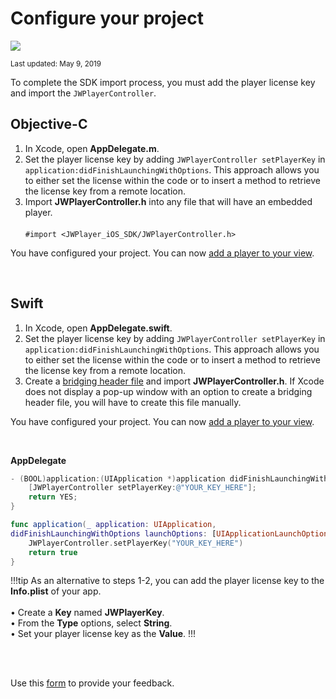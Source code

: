 # Configure your project

<img src="https://img.shields.io/badge/SDK-iOS%20v3-0AAC29.svg?logo=apple">

<sup>Last updated: May 9, 2019</sup>

To complete the SDK import process, you must add the player license key and import the `JWPlayerController`.

## Objective-C

1. In Xcode, open **AppDelegate.m**.
2. Set the player license key by adding `JWPlayerController setPlayerKey` in `application:didFinishLaunchingWithOptions`.  This approach allows you to either set the license within the code or to insert a method to retrieve the license key from a remote location.
3. Import **JWPlayerController.h** into any file that will have an embedded player.<br/><br/>`#import <JWPlayer_iOS_SDK/JWPlayerController.h>`

You have configured your project. You can now [add a player to your view](../add-a-player-to-your-view).

<br/>

## Swift

1. In Xcode, open **AppDelegate.swift**.
2. Set the player license key by adding `JWPlayerController setPlayerKey` in `application:didFinishLaunchingWithOptions`. This approach allows you to either set the license within the code or to insert a method to retrieve the license key from a remote location.
3. Create a <a href="https://developer.apple.com/documentation/swift/imported_c_and_objective-c_apis/importing_objective-c_into_swift" target="_blank">bridging header file</a> and import **JWPlayerController.h**. If Xcode does not display a pop-up window with an option to create a bridging header file, you will have to create this file manually.

You have configured your project. You can now [add a player to your view](../add-a-player-to-your-view).


<br/>

**AppDelegate**

```Objective-C
- (BOOL)application:(UIApplication *)application didFinishLaunchingWithOptions:(NSDictionary *)launchOptions {
    [JWPlayerController setPlayerKey:@"YOUR_KEY_HERE"]; 
    return YES; 
}
```

```Swift
func application(_ application: UIApplication, 
didFinishLaunchingWithOptions launchOptions: [UIApplicationLaunchOptionsKey : Any]?) -> Bool {   
    JWPlayerController.setPlayerKey("YOUR_KEY_HERE") 
    return true
}
```

!!!tip
As an alternative to steps 1-2, you can add the player license key to the **Info.plist** of your app. <br/><br/>&bull; Create a **Key** named **JWPlayerKey**.<br/>&bull; From the **Type** options, select **String**.<br/>&bull; Set your player license key as the **Value**.
!!!

<br/><br/>
<div id="wufoo-mff60sc1xnn4cu">
Use this <a href="https://jwplayerdocs.wufoo.com/forms/mff60sc1xnn4cu">form</a> to provide your feedback.
</div>
<script type="text/javascript">var mff60sc1xnn4cu;(function(d, t) {
var s = d.createElement(t), options = {
'userName':'jwplayerdocs',
'formHash':'mff60sc1xnn4cu',
'autoResize':true,
'height':'288',
'async':true,
'host':'wufoo.com',
'header':'show',
'ssl':true,
'defaultValues': 'field118=' + location.pathname};
s.src = ('https:' == d.location.protocol ? 'https://' : 'http://') + 'www.wufoo.com/scripts/embed/form.js';
s.onload = s.onreadystatechange = function() {
var rs = this.readyState; if (rs) if (rs != 'complete') if (rs != 'loaded') return;
try { mff60sc1xnn4cu = new WufooForm();mff60sc1xnn4cu.initialize(options);mff60sc1xnn4cu.display(); } catch (e) {}};
var scr = d.getElementsByTagName(t)[0], par = scr.parentNode; par.insertBefore(s, scr);
})(document, 'script');</script>
